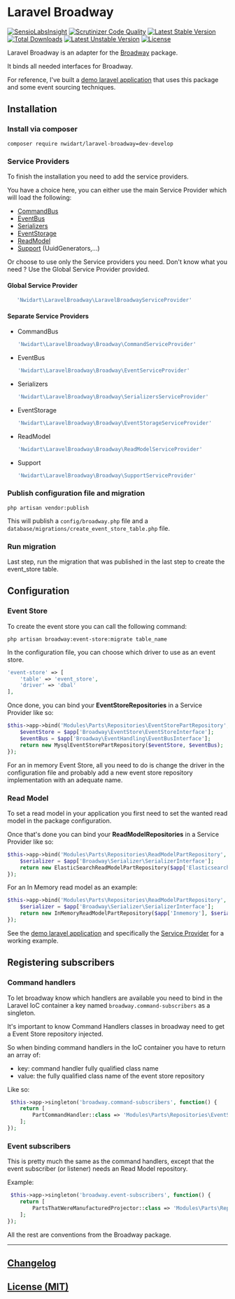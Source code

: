 # Laravel Broadway

[![SensioLabsInsight](https://insight.sensiolabs.com/projects/092c1ed2-24a2-4aac-bf91-822dc9df98e4/mini.png)](https://insight.sensiolabs.com/projects/092c1ed2-24a2-4aac-bf91-822dc9df98e4)
[![Scrutinizer Code Quality](https://scrutinizer-ci.com/g/nWidart/Laravel-broadway/badges/quality-score.png?b=master)](https://scrutinizer-ci.com/g/nWidart/Laravel-broadway/?branch=master)
[![Latest Stable Version](https://poser.pugx.org/nwidart/laravel-broadway/version.svg)](https://packagist.org/packages/nwidart/laravel-broadway)
[![Total Downloads](https://poser.pugx.org/nwidart/laravel-broadway/downloads.svg)](https://packagist.org/packages/nwidart/laravel-broadway)
[![Latest Unstable Version](https://poser.pugx.org/nwidart/laravel-broadway/v/unstable.svg)](//packagist.org/packages/nwidart/laravel-broadway)
[![License](https://poser.pugx.org/nwidart/laravel-broadway/license.svg)](https://packagist.org/packages/nwidart/laravel-broadway)

Laravel Broadway is an adapter for the [Broadway](https://github.com/qandidate-labs/broadway/) package.

It binds all needed interfaces for Broadway.

For reference, I've built a [demo laravel application](https://github.com/nWidart/Laravel-Broadway-Demo) that uses this package and some event sourcing techniques. 

## Installation

### Install via composer

```
composer require nwidart/laravel-broadway=dev-develop
```

### Service Providers

To finish the installation you need to add the service providers. 

You have a choice here, you can either use the main Service Provider which will load the following:
 
- [CommandBus](https://github.com/nWidart/Laravel-broadway/blob/master/src/Nwidart/LaravelBroadway/Broadway/CommandServiceProvider.php)
- [EventBus](https://github.com/nWidart/Laravel-broadway/blob/master/src/Nwidart/LaravelBroadway/Broadway/EventServiceProvider.php)
- [Serializers](https://github.com/nWidart/Laravel-broadway/blob/master/src/Nwidart/LaravelBroadway/Broadway/SerializersServiceProvider.php)
- [EventStorage](https://github.com/nWidart/Laravel-broadway/blob/master/src/Nwidart/LaravelBroadway/Broadway/EventStorageServiceProvider.php)
- [ReadModel](https://github.com/nWidart/Laravel-broadway/blob/master/src/Nwidart/LaravelBroadway/Broadway/ReadModelServiceProvider.php)
- [Support](https://github.com/nWidart/Laravel-broadway/blob/master/src/Nwidart/LaravelBroadway/Broadway/SupportServiceProvider.php) (UuidGenerators,...)

Or choose to use only the Service providers you need. Don't know what you need ? Use the Global Service Provider provided.

#### Global Service Provider
 
 ``` php
    'Nwidart\LaravelBroadway\LaravelBroadwayServiceProvider'
 ```

#### Separate Service Providers
 
 - CommandBus
 
    ``` php
    'Nwidart\LaravelBroadway\Broadway\CommandServiceProvider'
    ```
    
- EventBus

    ``` php
    'Nwidart\LaravelBroadway\Broadway\EventServiceProvider'
    ```

- Serializers

    ``` php
    'Nwidart\LaravelBroadway\Broadway\SerializersServiceProvider'
    ```

- EventStorage

    ``` php
    'Nwidart\LaravelBroadway\Broadway\EventStorageServiceProvider'
    ```

- ReadModel

    ``` php
    'Nwidart\LaravelBroadway\Broadway\ReadModelServiceProvider'
    ```

- Support

    ``` php
    'Nwidart\LaravelBroadway\Broadway\SupportServiceProvider'
    ```

### Publish configuration file and migration

```
php artisan vendor:publish
```

This will publish a `config/broadway.php` file and a `database/migrations/create_event_store_table.php` file.


### Run migration

Last step, run the migration that was published in the last step to create the event_store table.

## Configuration

### Event Store

To create the event store you can call the following command:

```
php artisan broadway:event-store:migrate table_name
```
In the configuration file, you can choose which driver to use as an event store.

``` php
'event-store' => [
    'table' => 'event_store',
    'driver' => 'dbal'
],
```

Once done, you can bind your **EventStoreRepositories** in a Service Provider like so:

``` php
$this->app->bind('Modules\Parts\Repositories\EventStorePartRepository', function ($app) {
    $eventStore = $app['Broadway\EventStore\EventStoreInterface'];
    $eventBus = $app['Broadway\EventHandling\EventBusInterface'];
    return new MysqlEventStorePartRepository($eventStore, $eventBus);
});
```

For an in memory Event Store, all you need to do is change the driver in the configuration file and probably add a new event store repository implementation with an adequate name.


### Read Model

To set a read model in your application you first need to set the wanted read model in the package configuration. 

Once that's done you can bind your **ReadModelRepositories** in a Service Provider like so:


``` php
$this->app->bind('Modules\Parts\Repositories\ReadModelPartRepository', function ($app) {
    $serializer = $app['Broadway\Serializer\SerializerInterface'];
    return new ElasticSearchReadModelPartRepository($app['Elasticsearch'], $serializer);
});
```

For an In Memory read model as an example:

``` php
$this->app->bind('Modules\Parts\Repositories\ReadModelPartRepository', function ($app) {
    $serializer = $app['Broadway\Serializer\SerializerInterface'];
    return new InMemoryReadModelPartRepository($app['Inmemory'], $serializer);
});
```



See the [demo laravel application](https://github.com/nWidart/Laravel-Broadway-Demo) and specifically the [Service Provider](https://github.com/nWidart/Laravel-Broadway-Demo/blob/master/Modules/Parts/PartServiceProvider.php) for a working example.


## Registering subscribers

### Command handlers

To let broadway know which handlers are available you need to bind in the Laravel IoC container a key named `broadway.command-subscribers` as a singleton. 

It's important to know Command Handlers classes in broadway need to get a Event Store repository injected. 

So when binding command handlers in the IoC container you have to return an array of:

- key: command handler fully qualified class name
- value: the fully qualified class name of the event store repository

Like so:

``` php
 $this->app->singleton('broadway.command-subscribers', function() {
    return [
        PartCommandHandler::class => 'Modules\Parts\Repositories\EventStorePartRepository'
    ];
});
```

### Event subscribers

This is pretty much the same as the command handlers, except that the event subscriber (or listener) needs an Read Model repository.

Example:

``` php
 $this->app->singleton('broadway.event-subscribers', function() {
    return [
        PartsThatWereManufacturedProjector::class => 'Modules\Parts\Repositories\ReadModelPartRepository'
    ];
});
```

All the rest are conventions from the Broadway package.




***

## [Changelog](/CHANGELOG.md)
## [License (MIT)](/LICENSE.md)
